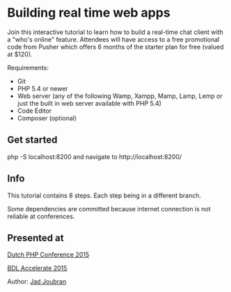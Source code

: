 # Building real time web apps

Join this interactive tutorial to learn how to build a real-time chat client with a "who's online" feature.
Attendees will have access to a free promotional code from Pusher which offers 6 months of the starter plan for free (valued at $120).

Requirements:

+ Git
+ PHP 5.4 or newer
+ Web server (any of the following Wamp, Xampp, Mamp, Lamp, Lemp or just the built in web server available with PHP 5.4)
+ Code Editor
+ Composer (optional)


## Get started

php -S localhost:8200 and navigate to http://localhost:8200/

## Info

This tutorial contains 8 steps. Each step being in a different branch.

Some dependencies are committed because internet connection is not reliable at conferences.


## Presented at

[Dutch PHP Conference 2015](http://www.phpconference.nl/building-realtime-web-apps)

[BDL Accelerate 2015](http://2015.bdlaccelerate.com/)

Author: [Jad Joubran](http://www.phpconference.nl/jad-joubran)
